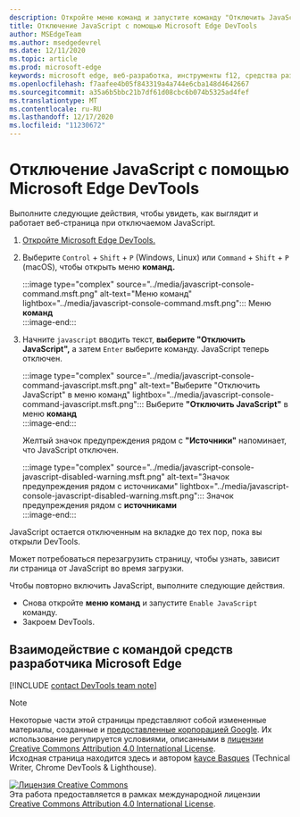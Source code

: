 ```yaml
---
description: Откройте меню команд и запустите команду "Отключить JavaScript".
title: Отключение JavaScript с помощью Microsoft Edge DevTools
author: MSEdgeTeam
ms.author: msedgedevrel
ms.date: 12/11/2020
ms.topic: article
ms.prod: microsoft-edge
keywords: microsoft edge, веб-разработка, инструменты f12, средства разработчика
ms.openlocfilehash: f7aafee4b05f843319a4a744e6cba148d4642667
ms.sourcegitcommit: a35a6b5bbc21b7df61d08cbc6b074b5325ad4fef
ms.translationtype: MT
ms.contentlocale: ru-RU
ms.lasthandoff: 12/17/2020
ms.locfileid: "11230672"
---
```

<!-- Copyright Kayce Basques 

   Licensed under the Apache License, Version 2.0 (the "License");
   you may not use this file except in compliance with the License.
   You may obtain a copy of the License at

       https://www.apache.org/licenses/LICENSE-2.0

   Unless required by applicable law or agreed to in writing, software
   distributed under the License is distributed on an "AS IS" BASIS,
   WITHOUT WARRANTIES OR CONDITIONS OF ANY KIND, either express or implied.
   See the License for the specific language governing permissions and
   limitations under the License.  -->

# Отключение JavaScript с помощью Microsoft Edge DevTools  

Выполните следующие действия, чтобы увидеть, как выглядит и работает веб-страница при отключаемом JavaScript.  

1.  [Откройте Microsoft Edge DevTools.][DevToolsOpen]  
1.  Выберите `Control` + `Shift` + `P` \(Windows, Linux\) или `Command` + `Shift` + `P` \(macOS\), чтобы открыть меню **команд.**  
    
    :::image type="complex" source="../media/javascript-console-command.msft.png" alt-text="Меню команд" lightbox="../media/javascript-console-command.msft.png":::
       Меню **команд**  
    :::image-end:::  
    
1.  Начните `javascript` вводить текст, **выберите "Отключить JavaScript",** а затем `Enter` выберите команду.  JavaScript теперь отключен.  
    
    :::image type="complex" source="../media/javascript-console-command-javascript.msft.png" alt-text="Выберите "Отключить JavaScript" в меню команд" lightbox="../media/javascript-console-command-javascript.msft.png":::
       Выберите **"Отключить JavaScript"** в меню **команд**  
    :::image-end:::  
    
    Желтый значок предупреждения рядом с **"Источники"** напоминает, что JavaScript отключен.  
    
    :::image type="complex" source="../media/javascript-console-javascript-disabled-warning.msft.png" alt-text="Значок предупреждения рядом с источниками" lightbox="../media/javascript-console-javascript-disabled-warning.msft.png":::
       Значок предупреждения рядом с **источниками**  
    :::image-end:::  
    
JavaScript остается отключенным на вкладке до тех пор, пока вы открыли DevTools.  

Может потребоваться перезагрузить страницу, чтобы узнать, зависит ли страница от JavaScript во время загрузки.  

Чтобы повторно включить JavaScript, выполните следующие действия.  

*   Снова откройте **меню команд** и запустите `Enable JavaScript` команду.  
*   Закроем DevTools.  

## Взаимодействие с командой средств разработчика Microsoft Edge  

[!INCLUDE [contact DevTools team note](../includes/contact-devtools-team-note.md)]  

<!-- links -->  

[DevToolsOpen]: ../open/index.md "Откройте Microsoft Edge DevTools | Документы Майкрософт"  

> [!NOTE]
> Некоторые части этой страницы представляют собой измененные материалы, созданные и [предоставленные корпорацией Google][GoogleSitePolicies]. Их использование регулируется условиями, описанными в [лицензии Creative Commons Attribution 4.0 International License][CCA4IL].  
> Исходная страница [](https://developers.google.com/web/tools/chrome-devtools/javascript/disable) находится здесь и автором [kayce Basques][KayceBasques] \(Technical Writer, Chrome DevTools \& Lighthouse\).  

[![Лицензия Creative Commons][CCby4Image]][CCA4IL]  
Эта работа предоставляется в рамках международной лицензии [Creative Commons Attribution 4.0 International License][CCA4IL].  

[CCA4IL]: https://creativecommons.org/licenses/by/4.0  
[CCby4Image]: https://i.creativecommons.org/l/by/4.0/88x31.png  
[GoogleSitePolicies]: https://developers.google.com/terms/site-policies  
[KayceBasques]: https://developers.google.com/web/resources/contributors/kaycebasques  
